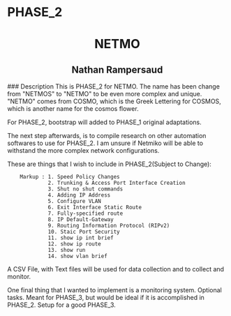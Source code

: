 # PHASE_2
<h1 align=center>NETMO</h1>

<h2 align=center>Nathan Rampersaud</h2>
### Description
This is PHASE_2 for NETMO. The name has been change from "NETMOS" to "NETMO" to be even more complex and unique. "NETMO" comes from COSMO, which is the Greek Lettering for COSMOS, which is another name for the cosmos flower. 

For PHASE_2, bootstrap will added to PHASE_1 original adaptations. 

The next step afterwards, is to compile research on other automation softwares to use for PHASE_2. I am unsure if Netmiko will be able to withstand the more complex network configurations. 

These are things that I wish to include in PHASE_2(Subject to Change):
``` 
    Markup : 1. Speed Policy Changes
             2. Trunking & Access Port Interface Creation 
             3. Shut no shut commands 
             4. Adding IP Address 
             5. Configure VLAN 
             6. Exit Interface Static Route
             7. Fully-specified route 
             8. IP Default-Gateway
             9. Routing Information Protocol (RIPv2)
             10. Staic Port Security 
             11. show ip int brief
             12. show ip route
             13. show run 
             14. show vlan brief 
```
A CSV File, with Text files will be used for data collection and to collect and monitor. 

One final thing that I wanted to implement is a monitoring system. Optional tasks. Meant for PHASE_3, but would be ideal if it is accomplished in PHASE_2. Setup for a good PHASE_3. 
